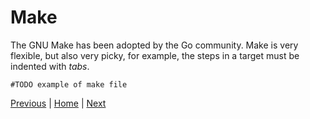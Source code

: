 # Make

The GNU Make has been adopted by the Go community.
Make is very flexible, but also very picky, for example, the steps in a target must be indented with _tabs_.

`#TODO example of make file`

[Previous](./linting.md) | [Home](../README.md#environment-setup) | [Next](../02_program_structure/names.md)